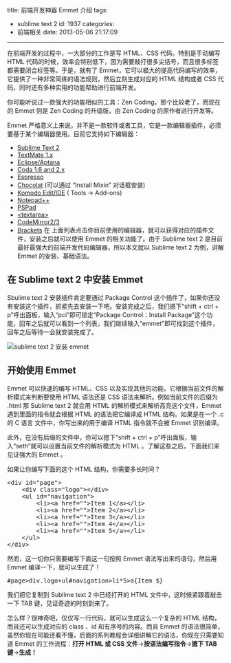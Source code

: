 title: 前端开发神器 Emmet 介绍
tags:
  - sublime text 2
id: 1937
categories:
  - 前端相关
date: 2013-05-06 21:17:09

---

在前端开发的过程中，一大部分的工作是写 HTML、CSS 代码。特别是手动编写 HTML 代码的时候，效率会特别低下，因为需要敲打很多尖括号，而且很多标签都需要闭合标签等。于是，就有了 Emmet，它可以极大的提高代码编写的效率，它提供了一种非常简练的语法规则，然后立刻生成对应的 HTML 结构或者 CSS 代码，同时还有多种实用的功能帮助进行前端开发。

你可能听说过一款强大的功能相似的工具：Zen Coding，那个比较老了，而现在的 Emmet 则是 Zen Coding 的升级版，由 Zen Coding 的原作者进行开发等。

Emmet 严格意义上来说，并不是一款软件或者工具，它是一款编辑器插件，必须要基于某个编辑器使用。目前它支持如下编辑器：

- [Sublime Text 2](https://github.com/sergeche/emmet-sublime)
- [TextMate 1.x](https://github.com/emmetio/Emmet.tmplugin)
- [Eclipse/Aptana](https://github.com/emmetio/emmet-eclipse)
- [Coda 1.6 and 2.x](https://github.com/emmetio/Emmet.codaplugin)
- [Espresso](https://github.com/emmetio/Emmet.sugar)
- [Chocolat](https://github.com/sergeche/emmet.chocmixin) (可以通过 “Install Mixin” 对话框安装)
- [Komodo Edit/IDE](https://github.com/emmetio/emmet/downloads) ( Tools → Add-ons)
- [Notepad++](https://github.com/emmetio/emmet/downloads)
- [PSPad](https://github.com/emmetio/emmet/downloads)
- [&lt;textarea&gt;](https://github.com/emmetio/emmet/downloads)
- [CodeMirror2/3](https://github.com/emmetio/codemirror)
- [Brackets](https://github.com/emmetio/brackets-emmet)
  在 上面列表点击你目前使用的编辑器，就可以获得对应的插件文件，安装之后就可以使用 Emmet 的相关功能了。由于 Sublime text 2 是目前最好最强大的前端开发代码编辑器，所以本文就以 Sublime text 2 为例，讲解 Emmet 的安装、基础语法。

## 在 Sublime text 2 中安装 Emmet

Sbulime text 2 安装插件肯定要通过 Package Control 这个插件了，如果你还没有安装这个插件，抓紧先去安装一下吧。安装完成之后，我们摁下“shift + ctrl + p”呼出面板，输入“pci”即可锁定“Package Control：Install Package”这个功能，回车之后就可以看到一个列表，我们继续输入“emmet”即可找到这个插件，回车之后等待一会就安装完成了。

![sublime text 2 安装 emmet ](https://qxzm-cdn.sapi.work/blog/2013/04/1907/emmet0.png)

## 开始使用 Emmet

Emmet 可以快速的编写 HTML、CSS 以及实现其他的功能。它根据当前文件的解析模式来判断要使用 HTML 语法还是 CSS 语法来解析。例如当前文件的后缀为 .html 那 Sublime text 2 就会用 HTML 的解析模式来解析高亮这个文件，Emmet 遇到里面的指令就会根据 HTML 的语法把它编译成 HTML 结构。如果是在一个 .c 的 C 语言 文件中，你写出来的用于编译 HTML 指令就不会被 Emmet 识别编译。

此外，在没有后缀的文件中，你可以摁下“shift + ctrl + p”呼出面板，输入“seth”就可以设置当前文件的解析模式为 HTML 。了解这些之后，下面我们来见证强大的 Emmet 。

如果让你编写下面的这个 HTML 结构，你需要多长时间？

<pre>&lt;div id="page"&gt;
    &lt;div class="logo"&gt;&lt;/div&gt;
    &lt;ul id="navigation"&gt;
        &lt;li&gt;&lt;a href=""&gt;Item 1&lt;/a&gt;&lt;/li&gt;
        &lt;li&gt;&lt;a href=""&gt;Item 2&lt;/a&gt;&lt;/li&gt;
        &lt;li&gt;&lt;a href=""&gt;Item 3&lt;/a&gt;&lt;/li&gt;
        &lt;li&gt;&lt;a href=""&gt;Item 4&lt;/a&gt;&lt;/li&gt;
        &lt;li&gt;&lt;a href=""&gt;Item 5&lt;/a&gt;&lt;/li&gt;
    &lt;/ul&gt;
&lt;/div&gt;</pre>

然而，这一切你只需要编写下面这一句按照 Emmet 语法写出来的语句，然后用 Emmet 编译一下，就可以生成了！

<pre>#page&gt;div.logo+ul#navigation&gt;li*5&gt;a{Item $}</pre>

我们把它复制到 Sublime text 2 中已经打开的 HTML 文件中，这时候紧跟着敲击一下 TAB 键，见证奇迹的时刻到来了。

怎么样？很神奇吧，仅仅写一行代码，就可以生成这么一个复杂的 HTML 结构，而且还可以生成对应的 class 、id 和有序号的内容。而且 Emmet 的语法很简单，虽然你现在可能还看不懂，后面的系列教程会详细讲解它的语法，你现在只需要知道 Emmet 的工作流程：**打开 HTML 或 CSS 文件**-&gt;**按语法编写指令**-&gt;**摁下 TAB 键**-&gt;**生成！**

